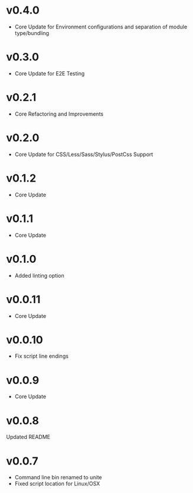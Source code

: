 # v0.4.0
* Core Update for Environment configurations and separation of module type/bundling

# v0.3.0
* Core Update for E2E Testing

# v0.2.1
* Core Refactoring and Improvements

# v0.2.0
* Core Update for CSS/Less/Sass/Stylus/PostCss Support

# v0.1.2
* Core Update

# v0.1.1
* Core Update

# v0.1.0
* Added linting option

# v0.0.11
* Core Update

# v0.0.10
* Fix script line endings

# v0.0.9
* Core Update

# v0.0.8
Updated README

# v0.0.7

* Command line bin renamed to unite
* Fixed script location for Linux/OSX
